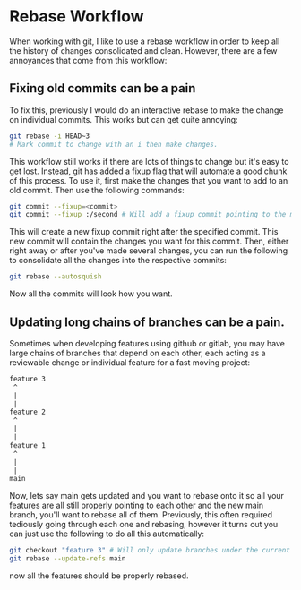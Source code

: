 # Rebase Workflow
When working with git, I like to use a rebase workflow in order to keep all the history of changes consolidated and clean. However, there are a few annoyances that come from this workflow:
## Fixing old commits can be a pain
To fix this, previously I would do an interactive rebase to make the change on individual commits. This works but can get quite annoying:
```sh
git rebase -i HEAD~3
# Mark commit to change with an i then make changes.
```

This workflow still works if there are lots of things to change but it's easy to get lost. Instead, git has added a fixup flag that will automate a good chunk of this process. To use it, first make the changes that you want to add to an old commit. Then use the following commands:
```sh
git commit --fixup=<commit>
git commit --fixup :/second # Will add a fixup commit pointing to the most recent commit message containing the word `second`
```
This will create a new fixup commit right after the specified commit. This new commit will contain the changes you want for this commit. Then, either right away or after you've made several changes, you can run the following to consolidate all the changes into the respective commits:
```sh
git rebase --autosquish
```
Now all the commits will look how you want.

## Updating long chains of branches can be a pain.
Sometimes when developing features using github or gitlab, you may have large chains of branches that depend on each other, each acting as a reviewable change or individual feature for a fast moving project:
```txt
feature 3
 ^
 |
 |
feature 2
 ^
 |
 |
feature 1
 ^
 |
 |
main
```
Now, lets say main gets updated and you want to rebase onto it so all your features are all still properly pointing to each other and the new main branch, you'll want to rebase all of them. Previously, this often required tediously going through each one and rebasing, however it turns out you can just use the following to do all this automatically:
```sh
git checkout "feature 3" # Will only update branches under the current branch
git rebase --update-refs main
```
now all the features should be properly rebased.
